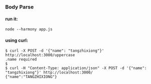 ### Body Parse

#### run it:

    node --harmony app.js


#### using curl:
    
    $ curl -X POST -d '{"name": "tangzhixiong"}' http://localhost:3000/uppercase                           
    .name required                                                                                                                                                                         $ 
    $ curl -H "Content-Type: application/json" -X POST -d '{"name": "tangzhixiong"}' http://localhost:3000/
    {"name":"TANGZHIXIONG"}                                                                 
